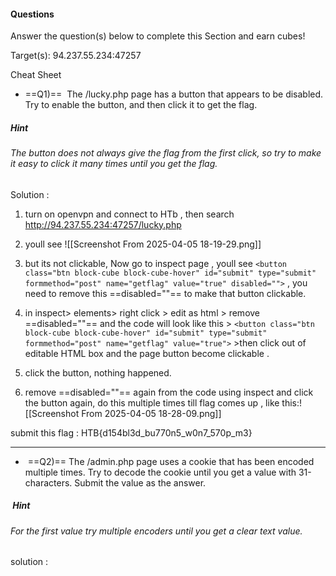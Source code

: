 #### Questions

Answer the question(s) below to complete this Section and earn cubes!

Target(s): 94.237.55.234:47257

Cheat Sheet

+ ==Q1)==  The /lucky.php page has a button that appears to be disabled. Try to enable the button, and then click it to get the flag.
##### Hint
###### The button does not always give the flag from the first click, so try to make it easy to click it many times until you get the flag.

Solution :  
1) turn on openvpn and connect to HTb , then search http://94.237.55.234:47257/lucky.php
2) youll see ![[Screenshot From 2025-04-05 18-19-29.png]]
3) but its not clickable, Now go to inspect page , youll see
`<button class="btn block-cube block-cube-hover" id="submit" type="submit" formmethod="post" name="getflag" value="true" disabled="">`  , you need to remove this  ==disabled=""== to make that button clickable. 

4) in inspect> elements> right click > edit as html > remove ==disabled=""== and the code will look like this >     `<button class="btn block-cube block-cube-hover" id="submit" type="submit" formmethod="post" name="getflag" value="true">`    >then click out of editable HTML box and the page button become clickable .
5) click the button, nothing happened.
6) remove ==disabled=""== again from the code  using inspect and click the button again, do this multiple times till flag comes up , like this:![[Screenshot From 2025-04-05 18-28-09.png]]

submit this flag : HTB{d154bl3d_bu770n5_w0n7_570p_m3}

---

-  ==Q2)== The /admin.php page uses a cookie that has been encoded multiple times. Try to decode the cookie until you get a value with 31-characters. Submit the value as the answer.
#####  Hint
###### For the first value try multiple encoders until you get a clear text value.

solution : 
